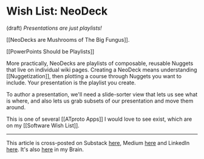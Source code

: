 # Wish List: NeoDeck  
(draft) 
*Presentations are just playlists!*

[[NeoDecks are Mushrooms of The Big Fungus]]. 

[[PowerPoints Should be Playlists]] 

More practically, NeoDecks are playlists of composable, reusable Nuggets that live on individual wiki pages. Creating a NeoDeck means understanding [[Nuggetization]], then plotting a course through Nuggets you want to include. Your presentation is the playlist you create. 

To author a presentation, we'll need a slide-sorter view that lets us see what is where, and also lets us grab subsets of our presentation and move them around. 

This is one of several [[ATproto Apps]] I would love to see exist, which are on my [[Software Wish List]]. 

--- 
This article is cross-posted on Substack [here](), Medium [here]() and LinkedIn [here](). It's also [here]() in my Brain. 